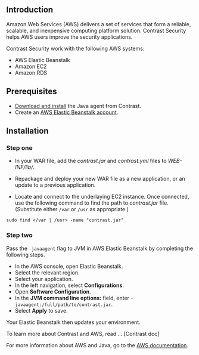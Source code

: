 <!--
title: "Installing on AWS"
description: "AWS installation process"
tags: "java agent installation AWS ebs elasticbeanstalk"
-->
## Introduction

Amazon Web Services (AWS) delivers a set of services that form a reliable, scalable, and inexpensive computing platform solution. Contrast Security helps AWS users improve the security applications.

Contrast Security work with the following AWS systems:

* AWS Elastic Beanstalk
* Amazon EC2
* Amazon RDS

## Prerequisites

* [Download and install](installation-setup.html#onboard) the Java agent from Contrast.
* Create an [AWS Elastic Beanstalk account](https://aws.amazon.com/elasticbeanstalk/).

## Installation

### Step one

* In your WAR file, add the *contrast.jar* and *contrast.yml* files to *WEB-INF/lib/*.

* Repackage and deploy your new WAR file as a new application, or an update to a previous application.

* Locate and connect to the underlaying EC2 instance. Once connected, use the following command to find the path to *contrast.jar* file. (Substitute either `/var` or `/usr` as appropriate.)

```
sudo find </var | /usr> -name "contrast.jar"
```

### Step two

Pass the `-javaagent` flag to JVM in AWS Elastic Beanstalk by completing the following steps.

* In the AWS console, open Elastic Beanstalk.
* Select the relevant region.
* Select your application.
* In the left navigation, select **Configurations**.
* Open **Software Configuration**.
* In the **JVM command line options:** field, enter `-javaagent:/full/path/to/contrast.jar`.
* Select **Apply** to save.

Your Elastic Beanstalk then updates your environment.




To learn more about Contrast and AWS, read ... [Contrast doc]

For more information about AWS and Java, go to the [AWS documentation](http://docs.aws.amazon.com/elasticbeanstalk/latest/dg/java-getstarted.html).
